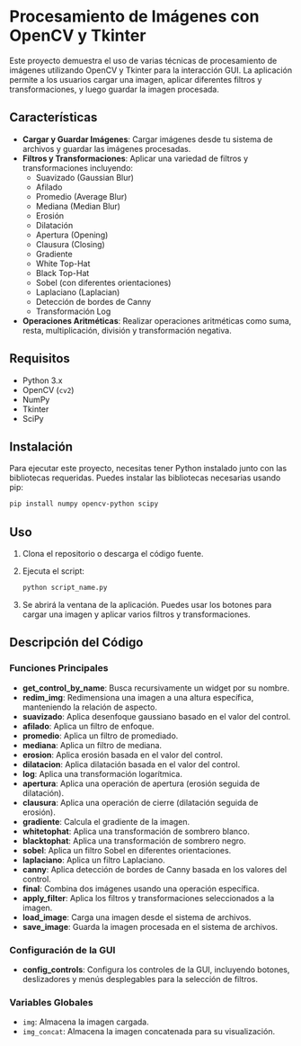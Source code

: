 
# Procesamiento de Imágenes con OpenCV y Tkinter

Este proyecto demuestra el uso de varias técnicas de procesamiento de imágenes utilizando OpenCV y Tkinter para la interacción GUI. La aplicación permite a los usuarios cargar una imagen, aplicar diferentes filtros y transformaciones, y luego guardar la imagen procesada.

## Características

- **Cargar y Guardar Imágenes**: Cargar imágenes desde tu sistema de archivos y guardar las imágenes procesadas.
- **Filtros y Transformaciones**: Aplicar una variedad de filtros y transformaciones incluyendo:
  - Suavizado (Gaussian Blur)
  - Afilado
  - Promedio (Average Blur)
  - Mediana (Median Blur)
  - Erosión
  - Dilatación
  - Apertura (Opening)
  - Clausura (Closing)
  - Gradiente
  - White Top-Hat
  - Black Top-Hat
  - Sobel (con diferentes orientaciones)
  - Laplaciano (Laplacian)
  - Detección de bordes de Canny
  - Transformación Log
- **Operaciones Aritméticas**: Realizar operaciones aritméticas como suma, resta, multiplicación, división y transformación negativa.

## Requisitos

- Python 3.x
- OpenCV (`cv2`)
- NumPy
- Tkinter
- SciPy

## Instalación

Para ejecutar este proyecto, necesitas tener Python instalado junto con las bibliotecas requeridas. Puedes instalar las bibliotecas necesarias usando pip:

```sh
pip install numpy opencv-python scipy
```

## Uso

1. Clona el repositorio o descarga el código fuente.
2. Ejecuta el script:

   ```sh
   python script_name.py
   ```

3. Se abrirá la ventana de la aplicación. Puedes usar los botones para cargar una imagen y aplicar varios filtros y transformaciones.

## Descripción del Código

### Funciones Principales

- **get_control_by_name**: Busca recursivamente un widget por su nombre.
- **redim_img**: Redimensiona una imagen a una altura específica, manteniendo la relación de aspecto.
- **suavizado**: Aplica desenfoque gaussiano basado en el valor del control.
- **afilado**: Aplica un filtro de enfoque.
- **promedio**: Aplica un filtro de promediado.
- **mediana**: Aplica un filtro de mediana.
- **erosion**: Aplica erosión basada en el valor del control.
- **dilatacion**: Aplica dilatación basada en el valor del control.
- **log**: Aplica una transformación logarítmica.
- **apertura**: Aplica una operación de apertura (erosión seguida de dilatación).
- **clausura**: Aplica una operación de cierre (dilatación seguida de erosión).
- **gradiente**: Calcula el gradiente de la imagen.
- **whitetophat**: Aplica una transformación de sombrero blanco.
- **blacktophat**: Aplica una transformación de sombrero negro.
- **sobel**: Aplica un filtro Sobel en diferentes orientaciones.
- **laplaciano**: Aplica un filtro Laplaciano.
- **canny**: Aplica detección de bordes de Canny basada en los valores del control.
- **final**: Combina dos imágenes usando una operación específica.
- **apply_filter**: Aplica los filtros y transformaciones seleccionados a la imagen.
- **load_image**: Carga una imagen desde el sistema de archivos.
- **save_image**: Guarda la imagen procesada en el sistema de archivos.

### Configuración de la GUI

- **config_controls**: Configura los controles de la GUI, incluyendo botones, deslizadores y menús desplegables para la selección de filtros.

### Variables Globales

- `img`: Almacena la imagen cargada.
- `img_concat`: Almacena la imagen concatenada para su visualización.

